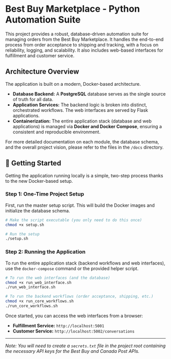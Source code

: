 # Best Buy Marketplace - Python Automation Suite

This project provides a robust, database-driven automation suite for managing orders from the Best Buy Marketplace. It handles the end-to-end process from order acceptance to shipping and tracking, with a focus on reliability, logging, and scalability. It also includes web-based interfaces for fulfillment and customer service.

## Architecture Overview

The application is built on a modern, Docker-based architecture.

-   **Database Backend:** A **PostgreSQL** database serves as the single source of truth for all data.
-   **Application Services:** The backend logic is broken into distinct, orchestrated workflows. The web interfaces are served by Flask applications.
-   **Containerization:** The entire application stack (database and web applications) is managed via **Docker and Docker Compose**, ensuring a consistent and reproducible environment.

For more detailed documentation on each module, the database schema, and the overall project vision, please refer to the files in the `/docs` directory.

## 🚀 Getting Started

Getting the application running locally is a simple, two-step process thanks to the new Docker-based setup.

### Step 1: One-Time Project Setup

First, run the master setup script. This will build the Docker images and initialize the database schema.

```bash
# Make the script executable (you only need to do this once)
chmod +x setup.sh

# Run the setup
./setup.sh
```

### Step 2: Running the Application

To run the entire application stack (backend workflows and web interfaces), use the `docker-compose` command or the provided helper script.

```bash
# To run the web interfaces (and the database)
chmod +x run_web_interface.sh
./run_web_interface.sh

# To run the backend workflows (order acceptance, shipping, etc.)
chmod +x run_core_workflows.sh
./run_core_workflows.sh
```

Once started, you can access the web interfaces from a browser:
-   **Fulfillment Service:** `http://localhost:5001`
-   **Customer Service:** `http://localhost:5002/conversations`

---

*Note: You will need to create a `secrets.txt` file in the project root containing the necessary API keys for the Best Buy and Canada Post APIs.*
